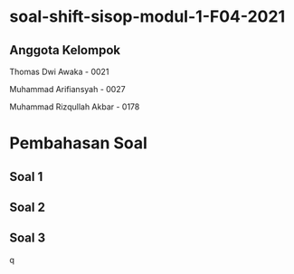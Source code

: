 # soal-shift-sisop-modul-1-F04-2021

## Anggota Kelompok
Thomas Dwi Awaka - 0021

Muhammad Arifiansyah - 0027

Muhammad Rizqullah Akbar - 0178

# Pembahasan Soal
## Soal 1

## Soal 2

## Soal 3


q